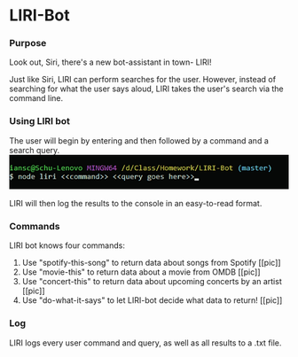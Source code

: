 # LIRI-Bot
### Purpose

Look out, Siri, there's a new bot-assistant in town- LIRI! 

Just like Siri, LIRI can perform searches for the user. However, instead of searching for what the user says aloud, LIRI takes the user's search via the command line. 

### Using LIRI bot

The user will begin by entering <node> and then <liri> followed by a command and a search query.
![command example](images/command_query.png)

LIRI will then log the results to the console in an easy-to-read format.

### Commands

LIRI bot knows four commands:
  1. Use "spotify-this-song" to return data about songs from Spotify
      [[pic]]
  2. Use "movie-this" to return data about a movie from OMDB
      [[pic]]
  3. Use "concert-this" to return data about upcoming concerts by an artist
      [[pic]]
  4. Use "do-what-it-says" to let LIRI-bot decide what data to return!
      [[pic]]

### Log

LIRI logs every user command and query, as well as all results to a .txt file. 

